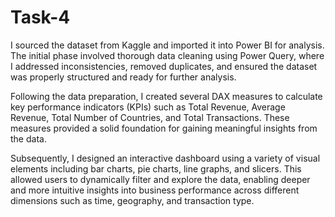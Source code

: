 # Task-4

I sourced the dataset from Kaggle and imported it into Power BI for analysis. The initial phase involved thorough data 
cleaning using Power Query, where I addressed inconsistencies, removed duplicates, and ensured the dataset was properly 
structured and ready for further analysis.

Following the data preparation, I created several DAX measures to calculate key performance indicators (KPIs) 
such as Total Revenue, Average Revenue, Total Number of Countries, and Total Transactions. These measures 
provided a solid foundation for gaining meaningful insights from the data.

Subsequently, I designed an interactive dashboard using a variety of visual elements including bar charts, 
pie charts, line graphs, and slicers. This allowed users to dynamically filter and explore the data, 
enabling deeper and more intuitive insights into business performance across different dimensions 
such as time, geography, and transaction type.
